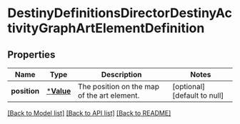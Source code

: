 # DestinyDefinitionsDirectorDestinyActivityGraphArtElementDefinition

## Properties
Name | Type | Description | Notes
------------ | ------------- | ------------- | -------------
**position** | [***Value**](Value.md) | The position on the map of the art element. | [optional] [default to null]

[[Back to Model list]](../README.md#documentation-for-models) [[Back to API list]](../README.md#documentation-for-api-endpoints) [[Back to README]](../README.md)


